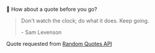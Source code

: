 📣 How about a quote before you go?

> Don't watch the clock; do what it does. Keep going.
>
> <p>- Sam Levenson</p>

Quote requested from [Random Quotes API](https://github.com/lukePeavey/quotable)
